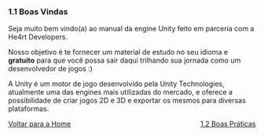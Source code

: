 ### 1.1 Boas Vindas

Seja muito bem vindo(a) ao manual da engine Unity feito em parceria com a He4rt Developers.

Nosso objetivo é te fornecer um material de estudo no seu idioma e **gratuito** para que você possa sair daqui trilhando sua jornada como um desenvolvedor de jogos :)

A Unity é um motor de jogo desenvolvido pela Unity Technologies, atualmente uma das engines mais utilizadas do mercado, e oferece a possibilidade de criar jogos 2D e 3D e exportar os mesmos para diversas plataformas.

<div>
  <a href="#" style="float: right;">1.2 Boas Práticas</a> 
  <a href="#" style="float: left;">Voltar para a Home</a> 
</div>
